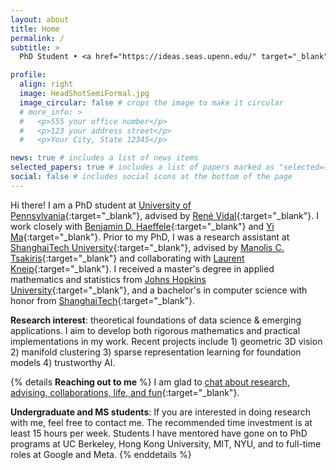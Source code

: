 ```yaml
---
layout: about
title: Home
permalink: /
subtitle: >
  PhD Student • <a href="https://ideas.seas.upenn.edu/" target="_blank">Innovation in Data Engineering and Science (IDEAS)</a> • <a href="https://www.upenn.edu/" target="_blank">University of Pennsylvania</a> • <a href="mailto:tjding@upenn.edu"> Email: tjding@upenn.edu</a>

profile:
  align: right
  image: HeadShotSemiFormal.jpg
  image_circular: false # crops the image to make it circular
  # more_info: >
  #   <p>555 your office number</p>
  #   <p>123 your address street</p>
  #   <p>Your City, State 12345</p>

news: true # includes a list of news items
selected_papers: true # includes a list of papers marked as "selected={true}"
social: false # includes social icons at the bottom of the page
---
```


<!-- Write your biography here. Tell the world about yourself. Link to your favorite [subreddit](http://reddit.com). You can put a picture in, too. The code is already in, just name your picture `prof_pic.jpg` and put it in the `img/` folder.

Put your address / P.O. box / other info right below your picture. You can also disable any of these elements by editing `profile` property of the YAML header of your `_pages/about.md`. Edit `_bibliography/papers.bib` and Jekyll will render your [publications page](/al-folio/publications/) automatically.

Link to your social media connections, too. This theme is set up to use [Font Awesome icons](https://fontawesome.com/) and [Academicons](https://jpswalsh.github.io/academicons/), like the ones below. Add your Facebook, Twitter, LinkedIn, Google Scholar, or just disable all of them. -->

Hi there! I am a PhD student at [University of Pennsylvania](https://www.upenn.edu/){:target="\_blank"}, advised by [René Vidal](http://cis.jhu.edu/~rvidal/){:target="\_blank"}. I work closely with [Benjamin D. Haeffele](https://www.cis.jhu.edu/~haeffele/){:target="\_blank"} and [Yi Ma](http://people.eecs.berkeley.edu/~yima/){:target="\_blank"}. Prior to my PhD, I was a research assistant at [ShanghaiTech University](https://sist.shanghaitech.edu.cn/sist_en/){:target="\_blank"}, advised by [Manolis C. Tsakiris](https://sites.google.com/site/manolisctsakiris/){:target="\_blank"} and collaborating with [Laurent Kneip](https://laurentkneip.com/){:target="\_blank"}. I received a master's degree in applied mathematics and statistics from [Johns Hopkins University](https://www.jhu.edu/){:target="\_blank"}, and a bachelor's in computer science with honor from [ShanghaiTech](https://sist.shanghaitech.edu.cn/sist_en/){:target="\_blank"}.

<!-- My research interests lie in the theoretical foundations of machine learning and data science as well as emerging applications. As such, I aim to develop both rigorous mathematics and practical implementations in my work. In particular, my recent work can be categorized into: 1) geometric 3D vision 2) manifold clustering 3) sparse representation learning for foundation models 4) trustworthy AI. -->
**Research interest**: theoretical foundations of data science & emerging applications. I aim to develop both rigorous mathematics and practical implementations in my work. Recent projects include 1) geometric 3D vision 2) manifold clustering 3) sparse representation learning for foundation models 4) trustworthy AI.
<!-- In particular, I study manifold learning and clustering, 3D vision and robotics. -->



{% details **Reaching out to me** %}
I am glad to [chat about research, advising, collaborations, life, and fun](https://calendar.app.google/nvvmk8SyRUcHKMvg9){:target="\_blank"}. 

**Undergraduate and MS students**: If you are interested in doing research with me, feel free to contact me. The recommended time investment is at least 15 hours per week. Students I have mentored have gone on to PhD programs at UC Berkeley, Hong Kong University, MIT, NYU, and to full-time roles at Google and Meta.
{% enddetails %}